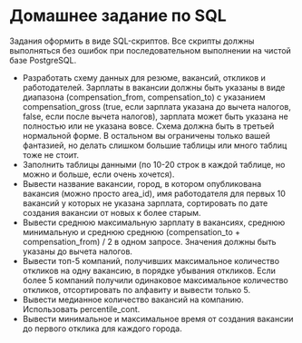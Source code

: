# Домашнее задание по SQL

Задания оформить в виде SQL-скриптов. Все скрипты должны выполняться без ошибок при последовательном выполнении на чистой базе PostgreSQL.

 - Разработать схему данных для резюме, вакансий, откликов и работодателей.  Зарплаты в вакансии должны быть указаны в виде диапазона (compensation_from, compensation_to) с указанием compensation_gross (true, если зарплата указана до вычета налогов, false, если после вычета налогов), зарплата может быть указана не полностью или не указана вовсе. Схема должна быть в третьей нормальной форме. В остальном вы ограничены только вашей фантазией, но делать слишком большие таблицы или много таблиц тоже не стоит.
 - Заполнить таблицы данными (по 10-20 строк в каждой таблице, но можно и больше, если очень хочется).
 - Вывести название вакансии, город, в котором опубликована вакансия (можно просто area_id), имя работодателя для первых 10 вакансий у которых не указана зарплата, сортировать по дате создания вакансии от новых к более старым.
 - Вывести среднюю максимальную зарплату в вакансиях, среднюю минимальную и среднюю среднюю (compensation_to + compensation_from) / 2 в одном запросе. Значения должны быть указаны до вычета налогов.
 - Вывести топ-5 компаний, получивших максимальное количество откликов на одну вакансию, в порядке убывания откликов. Если более 5 компаний получили одинаковое максимальное количество откликов, отсортировать по алфавиту и вывести только 5.
 - Вывести медианное количество вакансий на компанию. Использовать percentile_cont.
 - Вывести минимальное и максимальное время от создания вакансии до первого отклика для каждого города.
